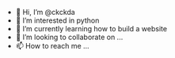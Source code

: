 - 👋 Hi, I’m @ckckda
- 👀 I’m interested in python
- 🌱 I’m currently learning how to build a website
- 💞️ I’m looking to collaborate on ...
- 📫 How to reach me ...

<!---
ckckda/ckckda is a ✨ special ✨ repository because its `README.md` (this file) appears on your GitHub profile.
You can click the Preview link to take a look at your changes.
--->
